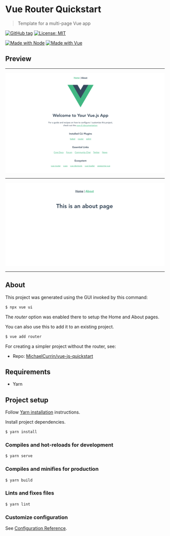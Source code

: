 # Vue Router Quickstart
> Template for a multi-page Vue app

[![GitHub tag](https://img.shields.io/github/tag/MichaelCurrin/vue-router-quickstart)](https://github.com/MichaelCurrin/vue-router-quickstart/tags/)
[![License: MIT](https://img.shields.io/badge/License-MIT-blue)](#license)

[![Made with Node](https://img.shields.io/badge/Node.js->=10.X-blue?logo=javascript)](https://nodejs.org)
[![Made with Vue](https://img.shields.io/github/package-json/dependency-version/MichaelCurrin/vue-js-quickstart/vue)](https://www.npmjs.com/package/vue)


## Preview

---

![Sample 1](/sample-1.png)

---

![Sample 2](/sample-2.png)

---

## About

This project was generated using the GUI invoked by this command:

```sh
$ npx vue ui
```

The _router_ option was enabled there to setup the Home and About pages.

You can also use this to add it to an existing project.

```sh
$ vue add router
```

For creating a simpler project without the router, see:

- Repo: [MichaelCurrin/vue-js-quickstart](https://github.com/MichaelCurrin/vue-js-quickstart)


## Requirements

- Yarn


## Project setup

Follow [Yarn installation](https://gist.github.com/MichaelCurrin/bdc34c554fa3023ee81449eb77375fcb) instructions.

Install project dependencies.

```sh
$ yarn install
```

### Compiles and hot-reloads for development

```sh
$ yarn serve
```

### Compiles and minifies for production

```sh
$ yarn build
```

### Lints and fixes files

```sh
$ yarn lint
```

### Customize configuration

See [Configuration Reference](https://cli.vuejs.org/config/).
